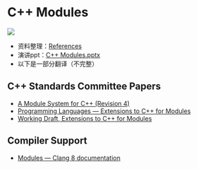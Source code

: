 # C++ Modules

[![](https://img.shields.io/badge/speech-bilibili-ff69b4.svg)](https://www.bilibili.com/video/av39793845/?p=5)

* 资料整理：[References](References.md)
* 演讲ppt：[C++ Modules.pptx](cpp-modules.pptx)
* 以下是一部分翻译（不完整）

## C++ Standards Committee Papers

* [A Module System for C++ \(Revision 4\)](c++-standards-committee-papers/p0142r0.md)
* [Programming Languages — Extensions to C++ for Modules](c++-standards-committee-papers/n4689.md)
* [Working Draft, Extensions to C++ for Modules](c++-standards-committee-papers/n4720.md)

## Compiler Support

* [Modules — Clang 8 documentation](compiler-support/modules-clang-8-documentation.md)

